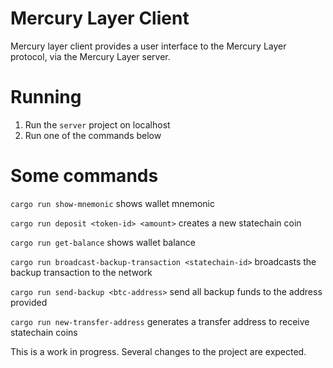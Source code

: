 # Mercury Layer Client

Mercury layer client provides a user interface to the Mercury Layer protocol, via the Mercury Layer server. 

# Running

1. Run the `server` project on localhost
2. Run one of the commands below

# Some commands

`cargo run show-mnemonic` shows wallet mnemonic

`cargo run deposit <token-id> <amount>` creates a new statechain coin

`cargo run get-balance` shows wallet balance

`cargo run broadcast-backup-transaction <statechain-id>` broadcasts the backup transaction to the network

`cargo run send-backup <btc-address>` send all backup funds to the address provided

`cargo run new-transfer-address` generates a transfer address to receive statechain coins

This is a work in progress. Several changes to the project are expected.